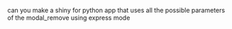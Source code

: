 can you make a shiny for python app that uses all the possible parameters of the modal_remove using express mode